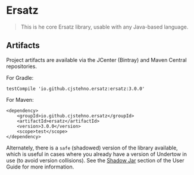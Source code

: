 # Ersatz 

> This is he core Ersatz library, usable with any Java-based language.

## Artifacts

Project artifacts are available via the JCenter (Bintray) and Maven Central repositories.

For Gradle:

    testCompile 'io.github.cjstehno.ersatz:ersatz:3.0.0'

For Maven:

    <dependency>
        <groupId>io.github.cjstehno.ersatz</groupId>
        <artifactId>ersatz</artifactId>
        <version>3.0.0</version>
        <scope>test</scope>
    </dependency>
    
Alternately, there is a `safe` (shadowed) version of the library available, which is useful in cases where you already 
have a version of Undertow in use (to avoid version collisions). See the [Shadow Jar](http://cjstehno.github.io/ersatz/guide/#_shadow_jar) 
section of the User Guide for more information.